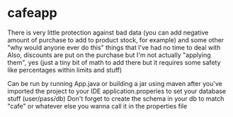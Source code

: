 # cafeapp

There is very little protection against bad data (you can add negative amount of purchase to add to product stock, for example) and some other "why would anyone ever do this" things that I've had no time to deal with
Also, discounts are put on the purchase but I'm not actually "applying them", yes (just a tiny bit of math to add there but it requires some safety like percentages within limits and stuff)


Can be run by running App.java or building a jar using maven after you've imported the project to your IDE
application.properies to set your database stuff (user/pass/db)
Don't forget to create the schema in your db to match "cafe" or whatever else you wanna call it in the properties file
